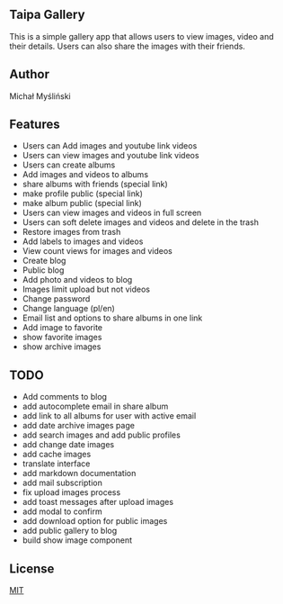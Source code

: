 ## Taipa Gallery

This is a simple gallery app that allows users to view images, video and their details. Users can also share the images with their friends.

## Author
Michał Myśliński

## Features
- Users can Add images and youtube link videos
- Users can view images and youtube link videos
- Users can create albums
- Add images and videos to albums
- share albums with friends (special link)
- make profile public (special link)
- make album public (special link)
- Users can view images and videos in full screen
- Users can soft delete images and videos and delete in the trash
- Restore images from trash
- Add labels to images and videos
- View count views for images and videos
- Create blog
- Public blog
- Add photo and videos to blog
- Images limit upload but not videos
- Change password
- Change language (pl/en)
- Email list and options to share albums in one link
- Add image to favorite
- show favorite images 
- show archive images

## TODO
- Add comments to blog
- add autocomplete email in share album
- add link to all albums for user with active email
- add date archive images page
- add search images and add public profiles
- add change date images
- add cache images
- translate interface
- add markdown documentation
- add mail subscription
- fix upload images process
- add toast messages after upload images
- add modal to confirm
- add download option for public images
- add public gallery to blog
- build show image component


## License
[MIT](https://choosealicense.com/licenses/mit/)
